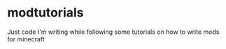 # modtutorials
Just code I'm writing while following some tutorials on how to write mods for minecraft

